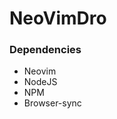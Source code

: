# NeoVimDro

### Dependencies

<ul>
  <li>Neovim</li>
  <li>NodeJS</li>
  <li>NPM</li>
  <li>Browser-sync</li>
</ul>
